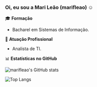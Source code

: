 ### Oi, eu sou a Mari Leão (marifleao) ☺️

🎓 **Formação**
- Bacharel em Sistemas de Informação.

🏢 **Atuação Profissional**
- Analista de TI.

📊 **Estatísticas no GitHub**

![marifleao's GitHub stats](https://github-readme-stats.vercel.app/api?username=marifleao&show_icons=true&theme=dracula)

![Top Langs](https://github-readme-stats.vercel.app/api/top-langs/?username=marifleao&layout=compact)